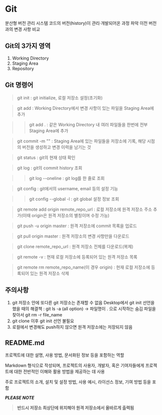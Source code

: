 # Git
분산형 버전 관리 시스템
코드의 버전(history)이 관리·개발되어온 과정 파악
이전 버전과의 변경 사항 비교

## Git의 3가지 영역
1. Working Directory 
2. Staging Area
3. Repository

## Git 명령어
> git init : git initialize, 로컬 저장소 설정(초기화)

> git add : Working Directory에서 변경 사항이 있는 파일을 Staging Area에 추가

>> git add . : 같은 Working Directory 내 여러 파일들을 한번에 전부 Staging Area에 추가

> git commit -m "" : Staging Area에 있는 파일들을 저장소에 기록, 해당 시점의 버전을 생성하고 변경 이력을 남기는 것

> git status : git의 현재 상태 확인

> git log : git의 commit history 조회

>> git log --oneline : git log를 한 줄로 조회

> git config : git에서의 username, email 등의 설정 기능

>> git config --global -l : git global 설정 정보 조회

> git remote add origin remote_repo_url : 로컬 저장소에 원격 저장소 주소 추가(이때 origin은 원격 저장소의 별칭이며 수정 가능)

> git push -u origin master : 원격 저장소에 commit 목록을 업로드 

> git pull origin master : 원격 저장소의 변경 사항만을 다운로드

> git clone remote_repo_url : 원격 저장소 전체를 다운로드(복제)

> git remote -v : 현재 로컬 저장소에 등록되어 있는 원격 저장소 목록

> git remote rm remote_repo_name(이 경우 origin) : 현재 로컬 저장소에 등록되어 있는 원격 저장소 삭제

## 주의사항
1. git 저장소 안에 또다른 git 저장소는 존재할 수 없음
  Desktop에서 git init 선언을 했을 때의 해결책 : git ls -a (all option) → 파일명이 . 으로 시작하는 숨김 파일을 찾아서 git rm -r file_name
2. git clone 이후 git init 선언 불필요
3. 로컬에서 변경해도 push하지 않으면 원격 저장소에는 저장되지 않음

## README.md
프로젝트에 대한 설명, 사용 방법, 문서화된 정보 등을 포함하는 역할

Markdown 형식으로 작성되며, 프로젝트의 사용자, 개발자, 혹은 기여자들에게 프로젝트에 대한 전반적인 이해와 활용 방법을 제공하는 데 사용

주로 프로젝트의 소개, 설치 및 설정 방법, 사용 예시, 라이선스 정보, 기여 방법 등을 포함  

***PLEASE NOTE***
> **반드시 저장소 최상단에 위치해야 원격 저장소에서 올바르게 출력됨**